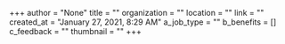 +++
author = "None"
title = ""
organization = ""
location = ""
link = ""
created_at = "January 27, 2021, 8:29 AM"
a_job_type = ""
b_benefits = []
c_feedback = ""
thumbnail = ""
+++
